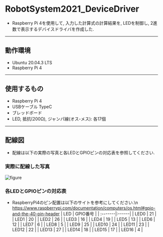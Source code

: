 # RobotSystem2021_DeviceDriver
- Raspberry Pi 4を使用して, 入力した計算式の計算結果を, LEDを制御し, 2進数で表示するデバイスドライバを作成した.
---
## 動作環境
- Ubuntu 20.04.3 LTS
- Raspberry Pi 4
---
## 使用するもの
- Raspberry Pi 4
- USBケーブル TypeC
- ブレッドボード
- LED, 抵抗(200Ω), ジャンパ線(オス-メス): 各17個
---
## 配線図
- 配線は以下の実際の写真と各LEDとGPIOピンの対応表を参照してください. 
### 実際に配線した写真
![figure](https://user-images.githubusercontent.com/91446273/145028123-3f1e35ad-0464-444b-ad85-98b0b1590e61.png)
### 各LEDとGPIOピンの対応表
- RaspberryPi4のピン配置は以下のサイトを参考にしてください.\n
  https://www.raspberrypi.com/documentation/computers/os.html#gpio-and-the-40-pin-header
| LED | GPIO番号 |
| :-------|:------|
| LED0 | 21 |
| LED1 | 20 |
| LED2 | 26 |
| LED3 | 16 |
| LED4 | 19 |
| LED5 | 13 |
| LED6 | 12 |
| LED7 | 6 |
| LED8 | 5 |
| LED9 | 25 |
| LED10 | 24 |
| LED11 | 23 |
| LED12 | 22 |
| LED13 | 27 |
| LED14 | 18 |
| LED15 | 17 |
| LED16 | 4 |
